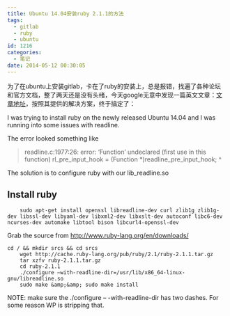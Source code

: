 ```yaml
---
title: Ubuntu 14.04安装ruby 2.1.1的方法
tags:
  - gitlab
  - ruby
  - ubuntu
id: 1216
categories:
  - 笔记
date: 2014-05-12 00:30:05
---
```


为了在ubuntu上安装gitlab，卡在了ruby的安装上，总是报错，找遍了各种论坛和官方文档，整了两天还是没有头绪，今天google无意中发现一篇英文文章：[文章地址](http://blog.blenderbox.com/2014/04/21/installing-ruby-2-1-1-on-ubuntu-14-04-x86_64/)，按照其提供的解决方案，终于搞定了：

<!--more-->

I was trying to install ruby on the newly released Ubuntu 14.04 and I was running into some issues with readline.

The error looked something like

> readline.c:1977:26: error: ‘Function’ undeclared (first use in this function) rl_pre_input_hook = (Function *)readline_pre_input_hook; ^

The solution is to configure ruby with our lib_readline.so

## Install ruby

```shell
    sudo apt-get install openssl libreadline-dev curl zlib1g zlib1g-dev libssl-dev libyaml-dev libxml2-dev libxslt-dev autoconf libc6-dev ncurses-dev automake libtool bison libcurl4-openssl-dev
```

Grab the source from http://www.ruby-lang.org/en/downloads/

```shell
cd / && mkdir srcs && cd srcs
    wget http://cache.ruby-lang.org/pub/ruby/2.1/ruby-2.1.1.tar.gz
    tar xzfv ruby-2.1.1.tar.gz
    cd ruby-2.1.1
    ./configure –with-readline-dir=/usr/lib/x86_64-linux-gnu/libreadline.so
    sudo make &amp;&amp; sudo make install
```
NOTE: make sure the ./configure – -with-readline-dir has two dashes. For some reason WP is stripping that.